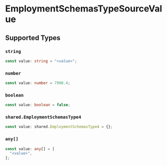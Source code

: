 # EmploymentSchemasTypeSourceValue


## Supported Types

### `string`

```typescript
const value: string = "<value>";
```

### `number`

```typescript
const value: number = 7908.4;
```

### `boolean`

```typescript
const value: boolean = false;
```

### `shared.EmploymentSchemasType4`

```typescript
const value: shared.EmploymentSchemasType4 = {};
```

### `any[]`

```typescript
const value: any[] = [
  "<value>",
];
```

